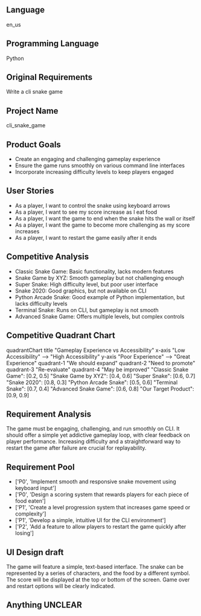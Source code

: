 ## Language

en_us

## Programming Language

Python

## Original Requirements

Write a cli snake game

## Project Name

cli_snake_game

## Product Goals

- Create an engaging and challenging gameplay experience
- Ensure the game runs smoothly on various command line interfaces
- Incorporate increasing difficulty levels to keep players engaged

## User Stories

- As a player, I want to control the snake using keyboard arrows
- As a player, I want to see my score increase as I eat food
- As a player, I want the game to end when the snake hits the wall or itself
- As a player, I want the game to become more challenging as my score increases
- As a player, I want to restart the game easily after it ends

## Competitive Analysis

- Classic Snake Game: Basic functionality, lacks modern features
- Snake Game by XYZ: Smooth gameplay but not challenging enough
- Super Snake: High difficulty level, but poor user interface
- Snake 2020: Good graphics, but not available on CLI
- Python Arcade Snake: Good example of Python implementation, but lacks difficulty levels
- Terminal Snake: Runs on CLI, but gameplay is not smooth
- Advanced Snake Game: Offers multiple levels, but complex controls

## Competitive Quadrant Chart

quadrantChart
    title "Gameplay Experience vs Accessibility"
    x-axis "Low Accessibility" --> "High Accessibility"
    y-axis "Poor Experience" --> "Great Experience"
    quadrant-1 "We should expand"
    quadrant-2 "Need to promote"
    quadrant-3 "Re-evaluate"
    quadrant-4 "May be improved"
    "Classic Snake Game": [0.2, 0.5]
    "Snake Game by XYZ": [0.4, 0.6]
    "Super Snake": [0.6, 0.7]
    "Snake 2020": [0.8, 0.3]
    "Python Arcade Snake": [0.5, 0.6]
    "Terminal Snake": [0.7, 0.4]
    "Advanced Snake Game": [0.6, 0.8]
    "Our Target Product": [0.9, 0.9]

## Requirement Analysis

The game must be engaging, challenging, and run smoothly on CLI. It should offer a simple yet addictive gameplay loop, with clear feedback on player performance. Increasing difficulty and a straightforward way to restart the game after failure are crucial for replayability.

## Requirement Pool

- ['P0', 'Implement smooth and responsive snake movement using keyboard input']
- ['P0', 'Design a scoring system that rewards players for each piece of food eaten']
- ['P1', 'Create a level progression system that increases game speed or complexity']
- ['P1', 'Develop a simple, intuitive UI for the CLI environment']
- ['P2', 'Add a feature to allow players to restart the game quickly after losing']

## UI Design draft

The game will feature a simple, text-based interface. The snake can be represented by a series of characters, and the food by a different symbol. The score will be displayed at the top or bottom of the screen. Game over and restart options will be clearly indicated.

## Anything UNCLEAR



